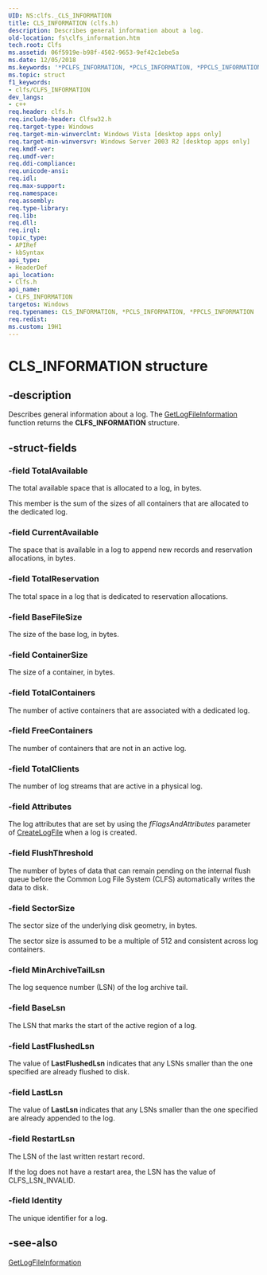 ```yaml
---
UID: NS:clfs._CLS_INFORMATION
title: CLS_INFORMATION (clfs.h)
description: Describes general information about a log.
old-location: fs\clfs_information.htm
tech.root: Clfs
ms.assetid: 06f5919e-b98f-4502-9653-9ef42c1ebe5a
ms.date: 12/05/2018
ms.keywords: '*PCLFS_INFORMATION, *PCLS_INFORMATION, *PPCLS_INFORMATION, CLFS_INFORMATION, CLFS_INFORMATION structure [Files], CLS_INFORMATION, PCLFS_INFORMATION, PCLFS_INFORMATION structure pointer [Files], PPCLFS_INFORMATION, PPCLFS_INFORMATION structure pointer [Files], clfs/PCLFS_INFORMATION, clfs/PPCLFS_INFORMATION, clfs/_CLFS_INFORMATION, fs.clfs_information'
ms.topic: struct
f1_keywords:
- clfs/CLFS_INFORMATION
dev_langs:
- c++
req.header: clfs.h
req.include-header: Clfsw32.h
req.target-type: Windows
req.target-min-winverclnt: Windows Vista [desktop apps only]
req.target-min-winversvr: Windows Server 2003 R2 [desktop apps only]
req.kmdf-ver: 
req.umdf-ver: 
req.ddi-compliance: 
req.unicode-ansi: 
req.idl: 
req.max-support: 
req.namespace: 
req.assembly: 
req.type-library: 
req.lib: 
req.dll: 
req.irql: 
topic_type:
- APIRef
- kbSyntax
api_type:
- HeaderDef
api_location:
- Clfs.h
api_name:
- CLFS_INFORMATION
targetos: Windows
req.typenames: CLS_INFORMATION, *PCLS_INFORMATION, *PPCLS_INFORMATION
req.redist: 
ms.custom: 19H1
---
```


# CLS_INFORMATION structure


## -description


Describes general information about a log. The <a href="https://docs.microsoft.com/windows/desktop/api/clfsw32/nf-clfsw32-getlogfileinformation">GetLogFileInformation</a> function returns the <b>CLFS_INFORMATION</b> structure.


## -struct-fields




### -field TotalAvailable

The total available space that is allocated to a log, in bytes.  

This member is the sum of the sizes of all containers that are allocated to the dedicated log.


### -field CurrentAvailable

The space that is available in a log to  append new records and reservation allocations, in bytes.  


### -field TotalReservation

The total space in a  log that is dedicated to reservation allocations.


### -field BaseFileSize

The size of the base log, in bytes.


### -field ContainerSize

The size of a container, in bytes.


### -field TotalContainers

The number of active containers that are associated with a dedicated log.


### -field FreeContainers

The number of containers that are not in an active log.


### -field TotalClients

The number of  log streams  that are active in a physical log.


### -field Attributes

The log  attributes that are set by using the <i>fFlagsAndAttributes</i> parameter of <a href="https://docs.microsoft.com/windows/desktop/api/clfsw32/nf-clfsw32-createlogfile">CreateLogFile</a> when a log is created.


### -field FlushThreshold

The number of bytes of data that can remain pending on the internal flush queue before  the Common Log File System (CLFS)  automatically writes the data to disk. 


### -field SectorSize

The sector size of the underlying disk geometry, in bytes.  

The sector size is assumed to be a multiple of 512 and consistent across log containers.


### -field MinArchiveTailLsn

The log sequence number (LSN) of the log archive tail.


### -field BaseLsn

The LSN that marks the start of the active region of a log.


### -field LastFlushedLsn

The value of <b>LastFlushedLsn</b> indicates that any LSNs smaller than the one specified are already  flushed to disk.


### -field LastLsn

The value of <b>LastLsn</b> indicates that any LSNs smaller than the one specified are already  appended to the log.


### -field RestartLsn

The LSN of the last written restart record.  

If the log  does not have a  restart area, the LSN has the value of CLFS_LSN_INVALID.


### -field Identity

The unique identifier for a log.


## -see-also




<a href="https://docs.microsoft.com/windows/desktop/api/clfsw32/nf-clfsw32-getlogfileinformation">GetLogFileInformation</a>
 

 


